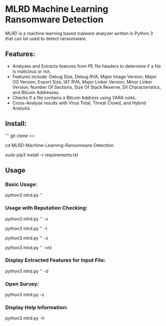 # MLRD Machine Learning Ransomware Detection
MLRD is a machine learning based malware analyzer written in Python 3 that can be used to detect ransomware.

## Features:
* Analyses and Extracts features from PE file headers to determine if a file is malicious or not.
* Features include: Debug Size, Debug RVA, Major Image Version, Major OS Version, Export Size, IAT RVA, Major Linker Version, Minor Linker Version, Number Of Sections, Size Of Stack Reserve, Dll Characteristics, and Bitcoin Addresses.
* Checks if a file contains a Bitcoin Address using YARA rules.
* Cross-Analyse results with Virus Total, Threat Crowd, and Hybrid Analysis.

## Install:
'''
git clone <>

cd MLRD-Machine-Learning-Ransomware-Detection

sudo pip3 install -r requirements.txt

## Usage

### Basic Usage:
python3 mlrd.py '<FILE TO ANALYSE>'

### Usage with Reputation Checking:
python3 mlrd.py '<FILE TO ANALYSE>' -v

python3 mlrd.py '<FILE TO ANALYSE>' -t

python3 mlrd.py '<FILE TO ANALYSE>' -z

python3 mlrd.py '<FILE TO ANALYSE>' -vtz

### Display Extracted Features for Input File:
python3 mlrd.py '<FILE TO ANALYSE>' -d

### Open Survey:
python3 mlrd.py -s

### Display Help Information:
python3 mlrd.py -h